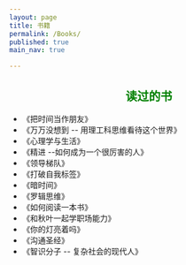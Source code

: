 ```yaml
---
layout: page
title: 书籍
permalink: /Books/
published: true
main_nav: true

---
```


<h2 style="color:green;text-align:center;">读过的书</h2>

- 《把时间当作朋友》
- 《万万没想到 -- 用理工科思维看待这个世界》
- 《心理学与生活》
- 《精进 --如何成为一个很厉害的人》
- 《领导梯队》
- 《打破自我标签》
- 《暗时间》
- 《罗辑思维》
- 《如何阅读一本书》
- 《和秋叶一起学职场能力》
- 《你的灯亮着吗》
- 《沟通圣经》
- 《智识分子 -- 复杂社会的现代人》
